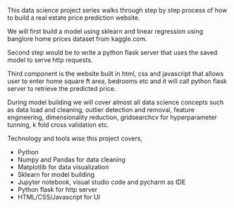 This data science project series walks through step by step process of how to build a real estate price prediction website. 

We will first build a model using sklearn and linear regression using banglore home prices dataset from kaggle.com. 

Second step would be to write a python flask server that uses the saved model to serve http requests. 

Third component is the website built in html, css and javascript that allows user to enter home square ft area, bedrooms etc and it will call python flask server to retrieve the predicted price.

During model building we will cover almost all data science concepts such as data load and cleaning, outlier detection and removal, feature engineering, dimensionality reduction, gridsearchcv for hyperparameter tunning, k fold cross validation etc. 

Technology and tools wise this project covers,

* Python
* Numpy and Pandas for data cleaning
* Matplotlib for data visualization
* Sklearn for model building
* Jupyter notebook, visual studio code and pycharm as IDE
* Python flask for http server
* HTML/CSS/Javascript for UI
